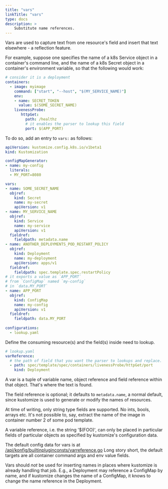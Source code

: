 ```yaml
---
title: "vars"
linkTitle: "vars"
type: docs
description: >
    Substitute name references.
---
```


Vars are used to capture text from one resource's field
and insert that text elsewhere - a reflection feature.

For example, suppose one specifies the name of a k8s Service
object in a container's command line, and the name of a
k8s Secret object in a container's environment variable,
so that the following would work:

```yaml
# consider it is a deployment
containers:
  - image: myimage
    command: ["start", "--host", "$(MY_SERVICE_NAME)"]
    env:
    - name: SECRET_TOKEN
      value: $(SOME_SECRET_NAME)
    livenessProbe:
       httpGet:
         path: /healthz
         # it enables the parser to lookup this field
         port: $(APP_PORT)
```

To do so, add an entry to `vars:` as follows:

```yaml
apiVersion: kustomize.config.k8s.io/v1beta1
kind: Kustomization

configMapGenerator:
- name: my-config
  literals:
  - MY_PORT=8080

vars:
- name: SOME_SECRET_NAME
  objref:
    kind: Secret
    name: my-secret
    apiVersion: v1
- name: MY_SERVICE_NAME
  objref:
    kind: Service
    name: my-service
    apiVersion: v1
  fieldref:
    fieldpath: metadata.name
- name: ANOTHER_DEPLOYMENTS_POD_RESTART_POLICY
  objref:
    kind: Deployment
    name: my-deployment
    apiVersion: apps/v1
  fieldref:
    fieldpath: spec.template.spec.restartPolicy
# it exports a value as `APP_PORT` 
# from `ConfigMap` named `my-config`
# in `data.MY_PORT`
- name: APP_PORT
  objref:
    kind: ConfigMap
    name: my-config
    apiVersion: v1
  fieldref:
    fieldpath: data.MY_PORT
    
configurations:
  - lookup.yaml
```

Define the consuming resource(s) and the field(s) inside need to lookup.

```yaml
# lookup.yaml
varReference:
  # the path of field that you want the parser to lookups and replace.
  - path: spec/template/spec/containers/livenessProbe/httpGet/port
    kind: Deployment
```

A var is a tuple of variable name, object
reference and field reference within that object.
That's where the text is found.

The field reference is optional; it defaults to
`metadata.name`, a normal default, since kustomize
is used to generate or modify the names of
resources.

At time of writing, only string type fields are
supported.  No ints, bools, arrays etc.  It's not
possible to, say, extract the name of the image in
container number 2 of some pod template.

A variable reference, i.e. the string '$(FOO)',
can only be placed in particular fields of
particular objects as specified by kustomize's
configuration data.

The default config data for vars is at [/api/konfig/builtinpluginconsts/varreference.go](https://github.com/kubernetes-sigs/kustomize/blob/master/api/konfig/builtinpluginconsts/varreference.go)
Long story short, the default targets are all
container command args and env value fields.

Vars should _not_ be used for inserting names in
places where kustomize is already handling that
job.  E.g., a Deployment may reference a ConfigMap
by name, and if kustomize changes the name of a
ConfigMap, it knows to change the name reference
in the Deployment.
